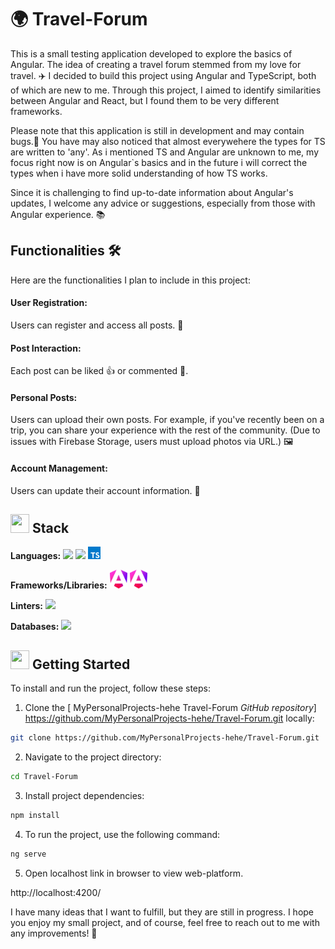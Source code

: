# 🌍 Travel-Forum

This is a small testing application developed to explore the basics of Angular. The idea of creating a travel forum stemmed from my love for travel. ✈️ I decided to build this project using Angular and TypeScript, both of which are new to me. Through this project, I aimed to identify similarities between Angular and React, but I found them to be very different frameworks.

Please note that this application is still in development and may contain bugs.🐞  You have may also noticed that almost everywehere the types for TS are written to 'any'. As i mentioned TS and Angular are unknown to me, my focus right now is on Angular`s basics and in the future i will correct the types when i have more solid understanding of how TS works.

Since it is challenging to find up-to-date information about Angular's updates, I welcome any advice or suggestions, especially from those with Angular experience. 📚

<h2> Functionalities 🛠️</h2>
Here are the functionalities I plan to include in this project:

<h4>User Registration: </h4> Users can register and access all posts. 📝 <br />
<h4>Post Interaction: </h4> Each post can be liked 👍 or commented 💬.   <br />
<h4>Personal Posts: </h4> Users can upload their own posts. For example, if you've recently been on a trip, you can share your experience with the rest of the community. (Due to issues with Firebase Storage, users must upload photos via URL.) 🖼️  <br />
<h4>Account Management: </h4> Users can update their account information. 🔄 <br />

## <img src="https://firebasestorage.googleapis.com/v0/b/dare2fit-f6eb4.appspot.com/o/assets%2FREADME-images%2Ffeatures.png?alt=media&token=e5fc5779-b3db-41c2-a576-947ca382ea5a&_gl=1*81oei1*_ga*MjExMzk5MTA5MC4xNjgzMjcwMjg1*_ga_CW55HF8NVT*MTY4NjU3Njg5Ni4xMDMuMS4xNjg2NTc3OTgzLjAuMC4w"  width="30" height="30"> Stack

**Languages:** <img src="https://upload.wikimedia.org/wikipedia/commons/6/6a/JavaScript-logo.png" height="20"> <img src="https://img.shields.io/badge/html5-%23E34F26.svg?style=for-the-badge&logo=html5&logoColor=white" height="20"> <img src="https://github.com/MyPersonalProjects-hehe/Travel-Forum/blob/main/typescript-icon-icon-1024x1024-vh3pfez8.png" height="20">

**Frameworks/Libraries:** <img src="https://github.com/MyPersonalProjects-hehe/Travel-Forum/blob/main/angular-icon-logo-5FC0C40EAC-seeklogo.com.png" height="30"> <img src="https://github.com/MyPersonalProjects-hehe/Travel-Forum/blob/main/angular-icon-logo-5FC0C40EAC-seeklogo.com.png" height="30">

**Linters:** <img src="https://img.shields.io/badge/eslint-3A33D1?style=for-the-badge&logo=eslint&logoColor=white" height="20">

**Databases:** <img src="https://img.shields.io/badge/Firebase-039BE5?style=for-the-badge&logo=Firebase&logoColor=white" height="20">

## <img src="https://firebasestorage.googleapis.com/v0/b/dare2fit-f6eb4.appspot.com/o/assets%2FREADME-images%2Fstart.png?alt=media&token=ee8cc2b3-1a61-4519-9f96-59177216b4d6&_gl=1*t5p8co*_ga*MjExMzk5MTA5MC4xNjgzMjcwMjg1*_ga_CW55HF8NVT*MTY4NjU3Njg5Ni4xMDMuMS4xNjg2NTc4MDEzLjAuMC4w"  width="30" height="30"> Getting Started

To install and run the project, follow these steps:

1. Clone the [
   MyPersonalProjects-hehe Travel-Forum _GitHub repository_] https://github.com/MyPersonalProjects-hehe/Travel-Forum.git locally:

```bash
git clone https://github.com/MyPersonalProjects-hehe/Travel-Forum.git
```

2. Navigate to the project directory:

```bash
cd Travel-Forum
```

3. Install project dependencies:

```bash
npm install
```

4. To run the project, use the following command:

```bash
ng serve
```

5. Open localhost link in browser to view web-platform.

http://localhost:4200/ <br />

I have many ideas that I want to fulfill, but they are still in progress. I hope you enjoy my small project, and of course, feel free to reach out to me with any improvements! 🌟 <br />
